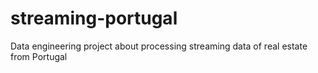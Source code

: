 # streaming-portugal
Data engineering project about processing streaming data of real estate from Portugal

